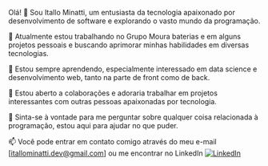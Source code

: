 Olá! 👋
Sou Itallo Minatti, um entusiasta da tecnologia apaixonado por desenvolvimento de software e explorando o vasto mundo da programação.

🔭 Atualmente estou trabalhando no Grupo Moura baterias e em alguns projetos pessoais e buscando aprimorar minhas habilidades em diversas tecnologias.

🌱 Estou sempre aprendendo, especialmente interessado em data science e desenvolvimento web, tanto na parte de front como de back.

👯 Estou aberto a colaborações e adoraria trabalhar em projetos interessantes com outras pessoas apaixonadas por tecnologia.

💬 Sinta-se à vontade para me perguntar sobre qualquer coisa relacionada à programação, estou aqui para ajudar no que puder.

📫 Você pode entrar em contato comigo através do meu e-mail [itallominatti.dev@gmail.com] ou me encontrar no LinkedIn [![LinkedIn](https://img.shields.io/badge/LinkedIn-0077B5?style=for-the-badge&logo=linkedin&logoColor=white)](https://www.linkedin.com/in/itallo-minatti-0368691b7/)

